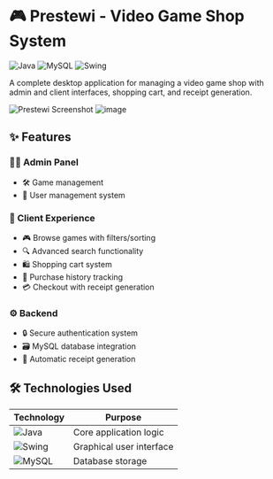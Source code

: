 # 🎮 Prestewi - Video Game Shop System

![Java](https://img.shields.io/badge/Java-17-blue?logo=java)
![MySQL](https://img.shields.io/badge/MySQL-8.0-orange?logo=mysql)
![Swing](https://img.shields.io/badge/Java%20Swing-GUI-yellowgreen)

A complete desktop application for managing a video game shop with admin and client interfaces, shopping cart, and receipt generation.

![Prestewi Screenshot](![image](https://github.com/user-attachments/assets/315cfa0f-6522-404b-ba7f-189fcecfceba)
)
![image](https://github.com/user-attachments/assets/81def0e1-8926-44da-a86a-c3b484d94a13)


## ✨ Features

### 👨‍💻 Admin Panel
- 🛠️ Game management
- 👥 User management system


### 🛒 Client Experience
- 🎮 Browse games with filters/sorting
- 🔍 Advanced search functionality
- 🛍️ Shopping cart system
- 📝 Purchase history tracking
- 💳 Checkout with receipt generation

### ⚙️ Backend
- 🔒 Secure authentication system
- 🗃️ MySQL database integration
- 📄 Automatic receipt generation


## 🛠️ Technologies Used

| Technology | Purpose |
|------------|---------|
| ![Java](https://img.shields.io/badge/-Java-007396?logo=java&logoColor=white) | Core application logic |
| ![Swing](https://img.shields.io/badge/-Swing-4EAA25) | Graphical user interface |
| ![MySQL](https://img.shields.io/badge/-MySQL-4479A1?logo=mysql&logoColor=white) | Database storage |
